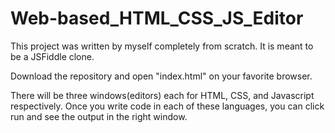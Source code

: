 # Web-based_HTML_CSS_JS_Editor
This project was written by myself completely from scratch. It is meant to be a JSFiddle clone.

Download the repository and open "index.html" on your favorite browser.

There will be three windows(editors) each for HTML, CSS, and Javascript respectively. 
Once you write code in each of these languages, you can click run and see the output in the right window.
